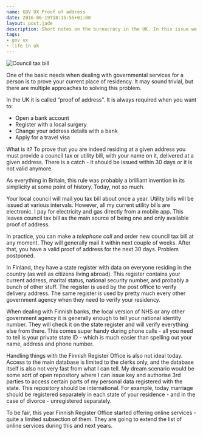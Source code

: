 ```yaml
---
name: GOV UX Proof of address
date: 2016-06-19T18:15:55+01:00
layout: post.jade
description: Short notes on the bureacracy in the UK. In this issue we'll be talking about proof of address.
tags:
- gov ux
- life in uk
---
```


<img src="https://alexsavin.me/photos/2016-06-19-council-tax-address-proof.jpg" class="featured" alt="Council tax bill">

One of the basic needs when dealing with governmental services for a person is to prove your current place of residency. It may sound trivial, but there are multiple approaches to solving this problem.

In the UK it is called “proof of address”. It is always required when you want to:

* Open a bank account
* Register with a local surgery
* Change your address details with a bank
* Apply for a travel visa

What is it? To prove that you are indeed residing at a given address you must provide a council tax or utility bill, with your name on it, delivered at a given address. There is a catch - it should be issued within 30 days or it is not valid anymore.

As everything in Britain, this rule was probably a brilliant invention in its simplicity at some point of history. Today, not so much.

Your local council will mail you tax bill about once a year. Utility bills will be issued at various intervals. However, all my current utility bills are electronic. I pay for electricity and gas directly from a mobile app. This leaves council tax bill as the main source of being one and only available proof of address.

In practice, you can make a _telephone call_ and order new council tax bill at any moment. They will generally mail it within next couple of weeks. After that, you have a valid proof of address for the next 30 days. Problem postponed.

In Finland, they have a state register with data on everyone residing in the country (as well as citizens living abroad). This register contains your current address, marital status, national security number, and probably a bunch of other stuff. The register is used by the post office to verify delivery address. The same register is used by pretty much every other government agency when they need to verify your residency.

When dealing with Finnish banks, the local version of NHS or any other government agency it is generally enough to tell your national identity number. They will check it on the state register and will verify everything else from there. This comes super handy during phone calls - all you need to tell is your private state ID - which is much easier than spelling out your name, address and phone number.

Handling things with the Finnish Register Office is also not ideal today. Access to the main database is limited to the clerks only, and the database itself is also not very fast from what I can tell. My dream scenario would be some sort of open repository where I can issue key and authorise 3rd parties to access certain parts of my personal data registered with the state. This repository should be international. For example, today marriage should be registered separately in each state of your residence - and in the case of divorce - unregistered separately.

To be fair, this year Finnish Register Office started offering online services - quite a limited subsection of them. They are going to extend the list of online services during this and next years.
